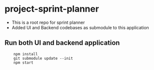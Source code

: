 # project-sprint-planner

* This is a root repo for sprint planner
* Added UI and Backend codebases as submodule to this application

## Run both UI and backend application

```shell
    npm install
    git submodule update --init
    npm start
```

